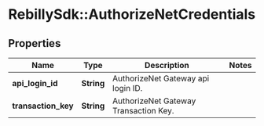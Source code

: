 # RebillySdk::AuthorizeNetCredentials

## Properties
Name | Type | Description | Notes
------------ | ------------- | ------------- | -------------
**api_login_id** | **String** | AuthorizeNet Gateway api login ID. | 
**transaction_key** | **String** | AuthorizeNet Gateway Transaction Key. | 


